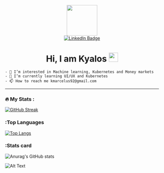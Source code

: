 <div id="header" align="center">
  <img src="https://media.giphy.com/media/M9gbBd9nbDrOTu1Mqx/giphy.gif" width="100"/>
  <div id="badges">
  <a href="https://www.linkedin.com/in/marcelus-kyalo-779273161/">
    <img src="https://img.shields.io/badge/LinkedIn-blue?style=for-the-badge&logo=linkedin&logoColor=white" alt="LinkedIn Badge"/>
  </a>
    <br>
    <img src="https://komarev.com/ghpvc/?username=kyalos&style=flat-square&color=blue" alt=""/>
</div>
</div>
<h1 align="center">
  Hi, I am Kyalos
  <img src="https://media.giphy.com/media/hvRJCLFzcasrR4ia7z/giphy.gif" width="30px"/>
</h1>

```
- 👀 I’m interested in Machine learning, Kubernetes and Money markets
- 🌱 I’m currently learning UI/UX and Kubernetes
- 📫 How to reach me kmarcelus92@gmail.com
```
<!---
kyalos/kyalos is a ✨ special ✨ repository because its `README.md` (this file) appears on your GitHub profile.
You can click the Preview link to take a look at your changes.
--->
---
  ### :fire: My Stats :
  [![GitHub Streak](https://github-readme-streak-stats.herokuapp.com?user=kyalos&theme=highcontrast&date_format=M%20j%5B%2C%20Y%5D)](https://git.io/streak-stats)


### :Top Languages
[![Top Langs](https://github-readme-stats.vercel.app/api/top-langs/?username=kyalos&layout=compact&theme=vision-friendly-dark)](https://github.com/kyalos/github-readme-stats)

### :Stats card
![Anurag's GitHub stats](https://github-readme-stats.vercel.app/api?username=kyalos&show_icons=true&theme=radical&count_private=true)

![Alt Text](https://media.giphy.com/media/h1usHXc3P8XD5fVjB0/giphy-downsized-large.gif)
